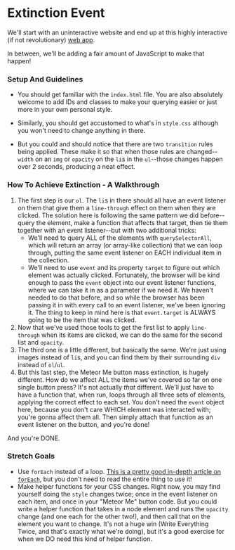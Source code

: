 # Extinction Event

We'll start with an uninteractive website and end up at this highly interactive (if not revolutionary) [web app](https://ci-wdi-900.github.io/extinction-event/).

In between, we'll be adding a fair amount of JavaScript to make that happen!

### Setup And Guidelines

* You should get familiar with the `index.html` file. You are also absolutely welcome to add IDs and classes to make your querying easier or just more in your own personal style.

* Similarly, you should get accustomed to what's in `style.css` although you won't need to change anything in there.

* But you could and should notice that there are two `transition` rules being applied. These make it so that when those rules are changed--`width` on an `img` or `opacity` on the `li`s in the `ul`--those changes happen over 2 seconds, producing a neat effect.

### How To Achieve Extinction - A Walkthrough

1. The first step is our `ol`. The `li`s in there should all have an event listener on them that give them a `line-through` effect on them when they are clicked. The solution here is following the same pattern we did before--query the element, make a function that affects that target, then tie them together with an event listener--but with two additional tricks:
    * We'll need to query ALL of the elements with `querySelectorAll`, which will return an array (or array-like collection) that we can loop through, putting the same event listener on EACH individual item in the collection. 
    * We'll need to use `event` and its property `target` to figure out which element was actually clicked. Fortunately, the browser will be kind enough to pass the `event` object into our event listener functions, where we can take it in as a parameter if we need it. We haven't needed to do that before, and so while the browser has been passing it in with every call to an event listener, we've been ignoring it. The thing to keep in mind here is that `event.target` is ALWAYS going to be the item that was clicked.
2. Now that we've used those tools to get the first list to apply `line-through` when its items are clicked, we can do the same for the second list and `opacity`.
3. The third one is a little different, but basically the same. We're just using images instead of `li`s, and you can find them by their surrounding `div` instead of `ol`/`ul`.
4. But this last step, the Meteor Me button mass extinction, is hugely different. How do we affect ALL the items we've covered so far on one single button press? It's not actually _that_ different. We'll just have to have a function that, when run, loops through all three sets of elements, applying the correct effect to each set. You don't need the `event` object here, because you don't care WHICH element was interacted with; you're gonna affect them all. Then simply attach that function as an event listener on the button, and you're done!

And you're DONE.


### Stretch Goals

* Use `forEach` instead of a loop. [This is a pretty good in-depth article on `forEach`](https://appdividend.com/2018/09/12/javascript-foreach-example/), but you don't need to read the entire thing to use it!
* Make helper functions for your CSS changes. Right now, you may find yourself doing the `style` changes twice; once in the event listener on each item, and once in your "Meteor Me" button code. But you could write a helper function that takes in a node element and runs the `opacity` change (and one each for the other two!), and then call that on the element you want to change. It's not a huge win (Write Everything Twice, and that's exactly what we're doing), but it's a good exercise for when we DO need this kind of helper function.
